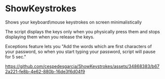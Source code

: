 # ShowKeystrokes
Shows your keyboard\mouse keystrokes on screen minimalistically 

The script displays the keys only when you physically press them and stops displaying them when you release the keys.

Exceptions feature lets you "Add the words which are first characters of your password, so when you start typing your password, script will pause for 5 sec."

https://github.com/cespedesgarcia/ShowKeystrokes/assets/34868383/b672a221-fe8b-4e62-880b-16de3f6d04f9
